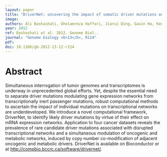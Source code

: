 ```yaml
---
layout: paper
title: "DriverNet: uncovering the impact of somatic driver mutations on transcriptional networks in cancer."
image: 
authors: Ali Bashashati, Gholamreza Haffari, Jiarui Ding, Gavin Ha, Kenneth Lui, Jamie Rosner, David G Huntsman, Carlos Caldas, Samuel A Aparicio, Sohrab P Shah
year: 2012
ref: Bashashati et al. 2012. Genome Biol..
journal: "Genome biology <b>13</b>, R124"
pdf: 
doi: 10.1186/gb-2012-13-12-r124
---
```


# Abstract

Simultaneous interrogation of tumor genomes and transcriptomes is underway in unprecedented global efforts. Yet, despite the essential need to separate driver mutations modulating gene expression networks from transcriptionally inert passenger mutations, robust computational methods to ascertain the impact of individual mutations on transcriptional networks are underdeveloped. We introduce a novel computational framework, DriverNet, to identify likely driver mutations by virtue of their effect on mRNA expression networks. Application to four cancer datasets reveals the prevalence of rare candidate driver mutations associated with disrupted transcriptional networks and a simultaneous modulation of oncogenic and metabolic networks, induced by copy number co-modification of adjacent oncogenic and metabolic drivers. DriverNet is available on Bioconductor or at http://compbio.bccrc.ca/software/drivernet/.

